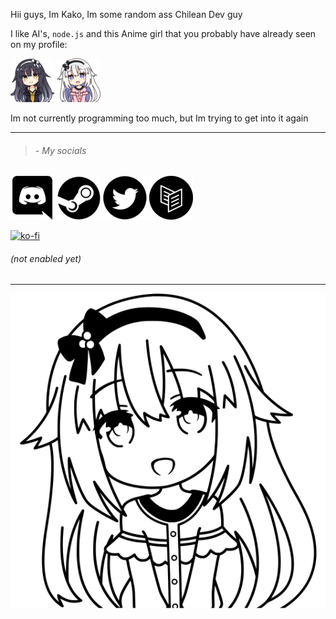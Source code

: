 Hii guys, Im Kako, Im some random ass Chilean Dev guy

I like AI's, `node.js` and this Anime girl that you probably have already seen on my profile:

![Marina Arusu](./files/Marina.png) ![Maria Arusu](./files/Maria.png)



Im not currently programming too much, but Im trying to get into it again

----
> ###### - My socials

[![Discord](./files/Discord.png "Discord")](https://discord.com/users/700076432076046396/) [![Steam](./files/Steam.png "Steam")](https://steamcommunity.com/id/TRKako/) [![Twitter](./files/Twitter.png "Twitter")](https://twitter.com/TRKako_) [![Carrd](./files/Carrd.png "Literally Ipsum dolor sit amet consectetur adipiscing elit. Cras sollicitudin tempus dui quis dapibus. Praesent nunc ante, gravida ac vulputate mollis lorem feugiat. Why tf I didnt finished it 💀")](https://trkako.carrd.co/)

[![ko-fi](https://ko-fi.com/img/githubbutton_sm.svg)](https://ko-fi.com/TRKako)

###### (not enabled yet)

----
![Kako](./files/Arusu2.svg)

